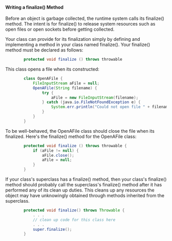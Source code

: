 #### Writing a finalize() Method

Before an object is garbage collected, the runtime system calls its finalize() method. The intent is for finalize() to release system resources such as open files or open sockets before getting collected.

Your class can provide for its finalization simply by defining and implementing a method in your class named finalize(). Your finalize() method must be declared as follows:

``` java
        protected void finalize () throws throwable
```

This class opens a file when its constructed:

``` java
        class OpenAFile {
            FileInputStream aFile = null;
            OpenAFile(String filename) {
                try {
                    aFile = new FileInputStream(filename);
                } catch (java.io.FileNotFoundException e) {
                    System.err.println("Could not open file " + filename);
                }
            }
        }
```

To be well-behaved, the OpenAFile class should close the file when its finalized. Here's the finalize() method for the OpenAFile class:

``` java
        protected void finalize () throws throwable {
            if (aFile != null) {
                aFile.close();
                aFile = null;
            }
        }
```

If your class's superclass has a finalize() method, then your class's finalize() method should probably call the superclass's finalize() method after it has performed any of its clean up duties. This cleans up any resources the object may have unknowingly obtained through methods inherited from the superclass.

``` java
        protected void finalize() throws Throwable {
            . . .
            // clean up code for this class here
            . . .
            super.finalize();
        }

```
